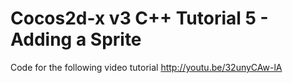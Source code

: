 Cocos2d-x v3 C++ Tutorial 5 - Adding a Sprite
=============================================

Code for the following video tutorial http://youtu.be/32unyCAw-lA
